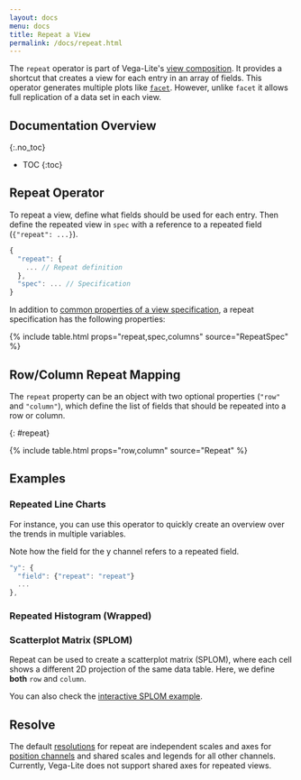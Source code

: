 ```yaml
---
layout: docs
menu: docs
title: Repeat a View
permalink: /docs/repeat.html
---
```


The `repeat` operator is part of Vega-Lite's [view composition](composition.html). It provides a shortcut that creates a view for each entry in an array of fields. This operator generates multiple plots like [`facet`](facet.html). However, unlike `facet` it allows full replication of a data set in each view.

## Documentation Overview

{:.no_toc}

<!-- prettier-ignore -->
- TOC
{:toc}

## Repeat Operator

To repeat a view, define what fields should be used for each entry. Then define the repeated view in `spec` with a reference to a repeated field (`{"repeat": ...}`).

```js
{
  "repeat": {
    ... // Repeat definition
  },
  "spec": ... // Specification
}
```

In addition to [common properties of a view specification](spec.html#common), a repeat specification has the following properties:

{% include table.html props="repeat,spec,columns" source="RepeatSpec" %}

## Row/Column Repeat Mapping

The `repeat` property can be an object with two optional properties (`"row"` and `"column"`), which define the list of fields that should be repeated into a row or column.

{: #repeat}

{% include table.html props="row,column" source="Repeat" %}

## Examples

### Repeated Line Charts

For instance, you can use this operator to quickly create an overview over the trends in multiple variables.

<span class="vl-example" data-name="repeat_line_weather"></span>

Note how the field for the y channel refers to a repeated field.

```js
"y": {
  "field": {"repeat": "repeat"}
  ...
},
```

### Repeated Histogram (Wrapped)

<span class="vl-example" data-name="repeat_histogram"></span>

### Scatterplot Matrix (SPLOM)

Repeat can be used to create a scatterplot matrix (SPLOM), where each cell shows a different 2D projection of the same data table. Here, we define **both** `row` and `column`.

<span class="vl-example" data-name="repeat_splom_iris"></span>

You can also check the [interactive SPLOM example](https://vega.github.io/vega-lite/examples/interactive_splom.html).

## Resolve

The default [resolutions](resolve.html) for repeat are independent scales and axes for [position channels](encoding.html#position) and shared scales and legends for all other channels. Currently, Vega-Lite does not support shared axes for repeated views.
